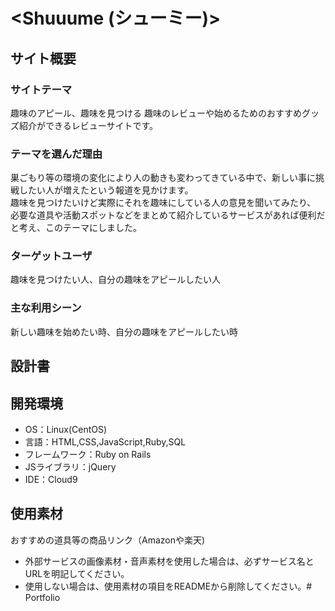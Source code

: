 # <Shuuume (シューミー)>

## サイト概要
### サイトテーマ
趣味のアピール、趣味を見つける
趣味のレビューや始めるためのおすすめグッズ紹介ができるレビューサイトです。

### テーマを選んだ理由
巣ごもり等の環境の変化により人の動きも変わってきている中で、新しい事に挑戦したい人が増えたという報道を見かけます。  
趣味を見つけたいけど実際にそれを趣味にしている人の意見を聞いてみたり、
必要な道具や活動スポットなどをまとめて紹介しているサービスがあれば便利だと考え、このテーマにしました。

### ターゲットユーザ
趣味を見つけたい人、自分の趣味をアピールしたい人

### 主な利用シーン
新しい趣味を始めたい時、自分の趣味をアピールしたい時

## 設計書


## 開発環境
- OS：Linux(CentOS)
- 言語：HTML,CSS,JavaScript,Ruby,SQL
- フレームワーク：Ruby on Rails
- JSライブラリ：jQuery
- IDE：Cloud9

## 使用素材
おすすめの道具等の商品リンク（Amazonや楽天)
- 外部サービスの画像素材・音声素材を使用した場合は、必ずサービス名とURLを明記してください。
- 使用しない場合は、使用素材の項目をREADMEから削除してください。# Portfolio
